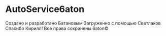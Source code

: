 # AutoService6aton
Создано и разработано Батановым 
Загруженно с помощью Светлаков
Спасибо Кирилл! 
Все права сохранены 6aton©

